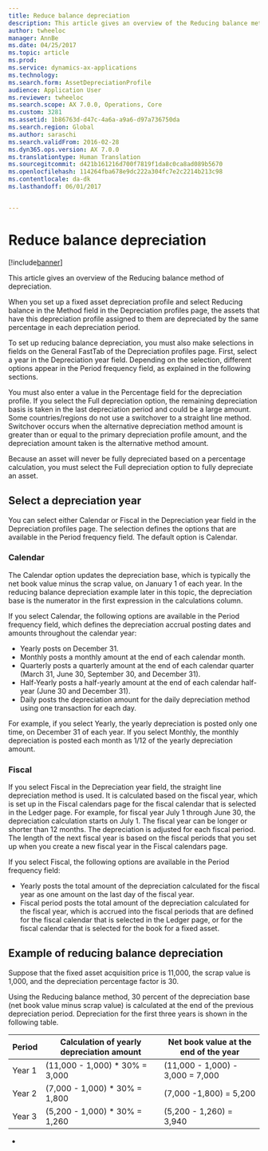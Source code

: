 ```yaml
---
title: Reduce balance depreciation
description: This article gives an overview of the Reducing balance method of depreciation.
author: twheeloc
manager: AnnBe
ms.date: 04/25/2017
ms.topic: article
ms.prod: 
ms.service: dynamics-ax-applications
ms.technology: 
ms.search.form: AssetDepreciationProfile
audience: Application User
ms.reviewer: twheeloc
ms.search.scope: AX 7.0.0, Operations, Core
ms.custom: 3281
ms.assetid: 1b86763d-d47c-4a6a-a9a6-d97a736750da
ms.search.region: Global
ms.author: saraschi
ms.search.validFrom: 2016-02-28
ms.dyn365.ops.version: AX 7.0.0
ms.translationtype: Human Translation
ms.sourcegitcommit: d421b161216d700f7819f1da8c0ca8ad089b5670
ms.openlocfilehash: 114264fba678e9dc222a304fc7e2c2214b213c98
ms.contentlocale: da-dk
ms.lasthandoff: 06/01/2017


---
```


# <a name="reduce-balance-depreciation"></a>Reduce balance depreciation

[!include[banner](../includes/banner.md)]


This article gives an overview of the Reducing balance method of depreciation.

When you set up a fixed asset depreciation profile and select Reducing balance in the Method field in the Depreciation profiles page, the assets that have this depreciation profile assigned to them are depreciated by the same percentage in each depreciation period.

To set up reducing balance depreciation, you must also make selections in fields on the General FastTab of the Depreciation profiles page. First, select a year in the Depreciation year field. Depending on the selection, different options appear in the Period frequency field, as explained in the following sections. 

You must also enter a value in the Percentage field for the depreciation profile. If you select the Full depreciation option, the remaining depreciation basis is taken in the last depreciation period and could be a large amount. Some countries/regions do not use a switchover to a straight line method. Switchover occurs when the alternative depreciation method amount is greater than or equal to the primary depreciation profile amount, and the depreciation amount taken is the alternative method amount. 

Because an asset will never be fully depreciated based on a percentage calculation, you must select the Full depreciation option to fully depreciate an asset.

## <a name="select-a-depreciation-year"></a>Select a depreciation year
You can select either Calendar or Fiscal in the Depreciation year field in the Depreciation profiles page. The selection defines the options that are available in the Period frequency field. The default option is Calendar.

### <a name="calendar"></a>Calendar

The Calendar option updates the depreciation base, which is typically the net book value minus the scrap value, on January 1 of each year. In the reducing balance depreciation example later in this topic, the depreciation base is the numerator in the first expression in the calculations column. 

If you select Calendar, the following options are available in the Period frequency field, which defines the depreciation accrual posting dates and amounts throughout the calendar year:

-   Yearly posts on December 31.
-   Monthly posts a monthly amount at the end of each calendar month.
-   Quarterly posts a quarterly amount at the end of each calendar quarter (March 31, June 30, September 30, and December 31).
-   Half-Yearly posts a half-yearly amount at the end of each calendar half-year (June 30 and December 31).
-   Daily posts the depreciation amount for the daily depreciation method using one transaction for each day.

For example, if you select Yearly, the yearly depreciation is posted only one time, on December 31 of each year. If you select Monthly, the monthly depreciation is posted each month as 1/12 of the yearly depreciation amount.

### <a name="fiscal"></a>Fiscal

If you select Fiscal in the Depreciation year field, the straight line depreciation method is used. It is calculated based on the fiscal year, which is set up in the Fiscal calendars page for the fiscal calendar that is selected in the Ledger page. For example, for fiscal year July 1 through June 30, the depreciation calculation starts on July 1. The fiscal year can be longer or shorter than 12 months. The depreciation is adjusted for each fiscal period. The length of the next fiscal year is based on the fiscal periods that you set up when you create a new fiscal year in the Fiscal calendars page.


If you select Fiscal, the following options are available in the Period frequency field:

-   Yearly posts the total amount of the depreciation calculated for the fiscal year as one amount on the last day of the fiscal year.
-   Fiscal period posts the total amount of the depreciation calculated for the fiscal year, which is accrued into the fiscal periods that are defined for the fiscal calendar that is selected in the Ledger page, or for the fiscal calendar that is selected for the book for a fixed asset.

## <a name="example-of-reducing-balance-depreciation"></a>Example of reducing balance depreciation

Suppose that the fixed asset acquisition price is 11,000, the scrap value is 1,000, and the depreciation percentage factor is 30. 

Using the Reducing balance method, 30 percent of the depreciation base (net book value minus scrap value) is calculated at the end of the previous depreciation period. Depreciation for the first three years is shown in the following table.

| Period | Calculation of yearly depreciation amount | Net book value at the end of the year |
|--------|-------------------------------------------|---------------------------------------|
| Year 1 | (11,000 - 1,000) \* 30% = 3,000           | (11,000 - 1,000) - 3,000 = 7,000      |
| Year 2 | (7,000 - 1,000) \* 30% = 1,800            | (7,000 -1,800) = 5,200                |
| Year 3 | (5,200 - 1,000) \* 30% = 1,260            | (5,200 - 1,260) = 3,940               |

 
-







